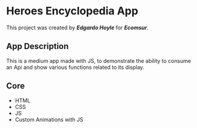 # Heroes Encyclopedia App

This project was created by **_Edgardo Hoyle_** for **_Ecomsur_**.

## App Description

This is a medium app made with JS, to demonstrate the ability to consume an Api and show various functions related to its display.

## **Core**

- HTML
- CSS
- JS
- Custom Animations with JS
